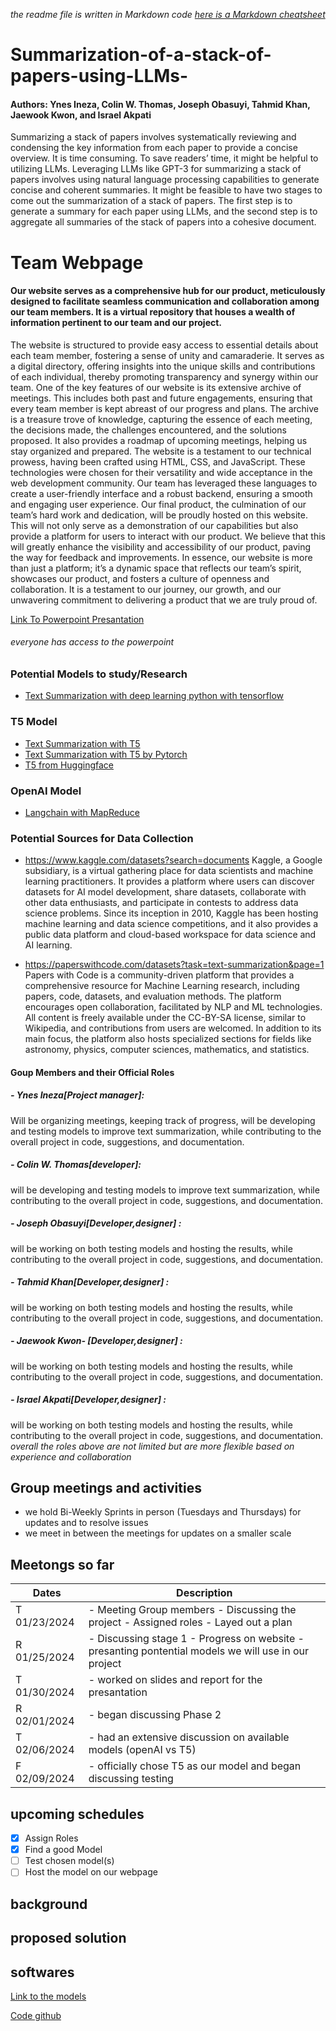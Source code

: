 _the readme file is written in Markdown code [here is a Markdown cheatsheet](https://www.markdownguide.org/cheat-sheet/)_


# Summarization-of-a-stack-of-papers-using-LLMs-
#### Authors: Ynes Ineza, Colin W. Thomas, Joseph Obasuyi, Tahmid Khan, Jaewook Kwon, and Israel Akpati
Summarizing a stack of papers involves systematically reviewing and condensing the key information from each paper to provide a concise overview. It is time consuming. To save readers’ time, it might be helpful to utilizing LLMs. Leveraging LLMs like GPT-3 for summarizing a stack of papers involves using natural language processing capabilities to generate concise and coherent summaries. It might be feasible to have two stages to come out the summarization of a stack of papers. The first step is to generate a summary for each paper using LLMs, and the second step is to aggregate all summaries of the stack of papers into a cohesive document.

# Team Webpage
#### Our website serves as a comprehensive hub for our product, meticulously designed to facilitate seamless communication and collaboration among our team members. It is a virtual repository that houses a wealth of information pertinent to our team and our project.
The website is structured to provide easy access to essential details about each team member, fostering a sense of unity and camaraderie. It serves as a digital directory, offering insights into the unique skills and contributions of each individual, thereby promoting transparency and synergy within our team.
One of the key features of our website is its extensive archive of meetings. This includes both past and future engagements, ensuring that every team member is kept abreast of our progress and plans. The archive is a treasure trove of knowledge, capturing the essence of each meeting, the decisions made, the challenges encountered, and the solutions proposed. It also provides a roadmap of upcoming meetings, helping us stay organized and prepared.
The website is a testament to our technical prowess, having been crafted using HTML, CSS, and JavaScript. These technologies were chosen for their versatility and wide acceptance in the web development community. Our team has leveraged these languages to create a user-friendly interface and a robust backend, ensuring a smooth and engaging user experience.
Our final product, the culmination of our team’s hard work and dedication, will be proudly hosted on this website. This will not only serve as a demonstration of our capabilities but also provide a platform for users to interact with our product. We believe that this will greatly enhance the visibility and accessibility of our product, paving the way for feedback and improvements.
In essence, our website is more than just a platform; it’s a dynamic space that reflects our team’s spirit, showcases our product, and fosters a culture of openness and collaboration. It is a testament to our journey, our growth, and our unwavering commitment to delivering a product that we are truly proud of.



[Link To Powerpoint Presantation](https://texastechuniversity-my.sharepoint.com/:p:/g/personal/yineza_ttu_edu/EbyDaIz9wdFJtGlFymcaJAYBAQn18y0naAs5ZXikL_E7Ew?e=vgZdmH)
###### _everyone has access to the powerpoint_

### Potential Models to study/Research
- [Text Summarization with deep learning python with tensorflow](https://medium.com/@YasinShafiei/text-summarization-with-deep-learning-python-with-tensorflow-d0f3e329c3d2)
### T5 Model
- [Text Summarization with T5](https://learnopencv.com/text-summarization-using-t5/)
- [Text Summarization with T5 by Pytorch](https://medium.com/@ajazturki10/text-summarization-with-t5-pytorch-and-pytorch-lightning-b7a319ec9ea2)
- [T5 from Huggingface](https://huggingface.co/docs/transformers/model_doc/t5?source=post_page-----b665c9e40771--------------------------------)
### OpenAI Model
- [Langchain with MapReduce](https://python.langchain.com/docs/use_cases/summarization)

### Potential Sources for Data Collection
- https://www.kaggle.com/datasets?search=documents
  Kaggle, a Google subsidiary, is a virtual gathering place for data scientists and machine learning practitioners. It provides a platform where users can discover datasets for AI model development, share datasets, collaborate with other data enthusiasts, and participate in contests to address data science problems. Since its inception in 2010, Kaggle has been hosting machine learning and data science competitions, and it also provides a public data platform and cloud-based workspace for data science and AI learning.
  
- https://paperswithcode.com/datasets?task=text-summarization&page=1
  Papers with Code is a community-driven platform that provides a comprehensive resource for Machine Learning research, including papers, code, datasets, and evaluation methods. The platform encourages open collaboration, facilitated by NLP and ML technologies. All content is freely available under the CC-BY-SA license, similar to Wikipedia, and contributions from users are welcomed. In addition to its main focus, the platform also hosts specialized sections for fields like astronomy, physics, computer sciences, mathematics, and statistics.

#### Goup Members and their Official Roles
##### -  Ynes Ineza[Project manager]:
   Will be organizing meetings, keeping track of progress, will be developing and testing models to improve text summarization, while contributing to the overall project in code, suggestions, and documentation.
##### - Colin W. Thomas[developer]: 
will be developing and testing models to improve text summarization, while contributing to the overall project in code, suggestions, and documentation.
##### - Joseph Obasuyi[Developer,designer] : 
will be working on both testing models and hosting the results, while contributing to the overall project in code, suggestions, and documentation.
##### - Tahmid Khan[Developer,designer] : 
will be working on both testing models and hosting the results, while contributing to the overall project in code, suggestions, and documentation.
##### - Jaewook Kwon- [Developer,designer] :
will be working on both testing models and hosting the results, while contributing to the overall project in code, suggestions, and documentation.
##### - Israel Akpati[Developer,designer] :  
will be working on both testing models and hosting the results, while contributing to the overall project in code, suggestions, and documentation.
_overall the roles above are not limited but are more flexible based on experience and collaboration_

## Group meetings and activities
- we hold Bi-Weekly Sprints in person (Tuesdays and Thursdays) for updates and to resolve issues
- we meet in between the meetings for updates on a smaller scale
## Meetongs so far
| Dates | Description |
| ----------- | ----------- |
| T 01/23/2024 | - Meeting Group members - Discussing the project - Assigned roles - Layed out a plan|
| R 01/25/2024 | - Discussing stage 1 - Progress on website - presanting pontential models we will use in our project |
| T 01/30/2024 | - worked on slides and report for the presantation
| R 02/01/2024 | - began discussing Phase 2
| T 02/06/2024 | - had an extensive discussion on available models (openAI vs T5)
| F 02/09/2024 | - officially chose T5 as our model and began discussing testing

## upcoming schedules
- [x] Assign Roles
- [x] Find a good Model
- [ ] Test chosen model(s)
- [ ] Host the model on our webpage

## background
## proposed solution
## softwares
[Link to the models](google.com)

[Code github ](https://github.com/ajazturki10/Text-Summarization-with-T5-PyTorch-and-PyTorch-Lightning/blob/main/Text_Summarization_using_T5.ipynb)

